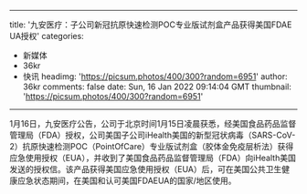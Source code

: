 
---
title: '九安医疗：子公司新冠抗原快速检测POC专业版试剂盒产品获得美国FDAE UA授权'
categories: 
 - 新媒体
 - 36kr
 - 快讯
headimg: 'https://picsum.photos/400/300?random=6951'
author: 36kr
comments: false
date: Sun, 16 Jan 2022 09:14:04 GMT
thumbnail: 'https://picsum.photos/400/300?random=6951'
---

<div>   
1月16日，九安医疗公告，公司于北京时间1月15日凌晨获悉，经美国食品药品监督管理局（FDA）授权，公司美国子公司iHealth美国的新型冠状病毒（SARS-CoV-2）抗原快速检测POC（PointOfCare）专业版试剂盒（胶体金免疫层析法）获得应急使用授权（EUA），并收到了美国食品药品监督管理局（FDA）向iHealth美国发送的授权信。该产品获得美国应急使用授权（EUA）后，可在美国公共卫生健康应急状态期间，在美国和认可美国FDAEUA的国家/地区使用。  
</div>
            